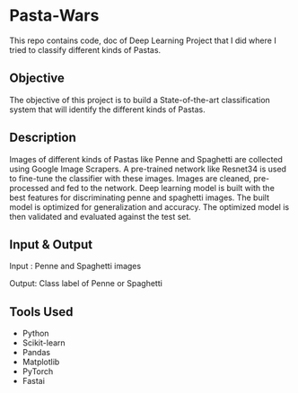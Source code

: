 # Pasta-Wars
This repo contains code, doc of Deep Learning Project that I did where I tried to classify different kinds of Pastas.

## Objective

The objective of this project is to build a State-of-the-art classification system that will identify the different kinds of Pastas.

## Description

Images of different kinds of Pastas like Penne and Spaghetti are collected using Google Image Scrapers. A pre-trained network like Resnet34 is used to fine-tune the classifier with these images. Images are cleaned, pre-processed and fed to the network. Deep learning model is built with the best features for discriminating penne and spaghetti images. The built model is optimized for generalization and accuracy. The optimized model is then validated and evaluated against the test set.

## Input & Output

Input : Penne and Spaghetti images

Output: Class label of Penne or Spaghetti

## Tools Used
* Python
* Scikit-learn
* Pandas
* Matplotlib
* PyTorch
* Fastai
